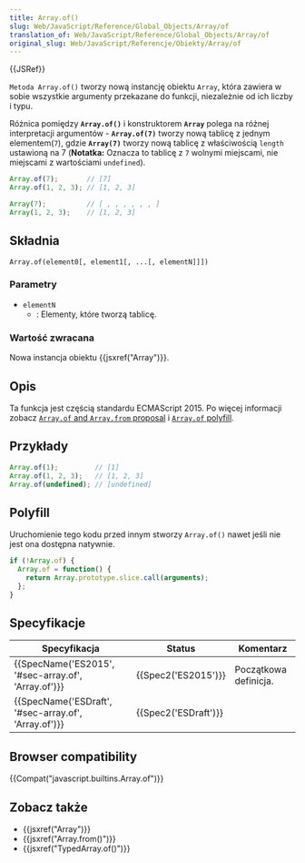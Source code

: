 ```yaml
---
title: Array.of()
slug: Web/JavaScript/Reference/Global_Objects/Array/of
translation_of: Web/JavaScript/Reference/Global_Objects/Array/of
original_slug: Web/JavaScript/Referencje/Obiekty/Array/of
---
```

{{JSRef}}

`Metoda Array.of()` tworzy nową instancję obiektu `Array`, która zawiera w sobie wszystkie argumenty przekazane do funkcji, niezależnie od ich liczby i typu.

Różnica pomiędzy **`Array.of()`** i konstruktorem **`Array`** polega na różnej interpretacji argumentów - **`Array.of(7)`** tworzy nową tablicę z jednym elementem(`7`), gdzie **`Array(7)`** tworzy nową tablicę z właściwością `length` ustawioną na 7 (**Notatka:** Oznacza to tablicę z `7` wolnymi miejscami, nie miejscami z wartościami `undefined`).

```js
Array.of(7);       // [7]
Array.of(1, 2, 3); // [1, 2, 3]

Array(7);          // [ , , , , , , ]
Array(1, 2, 3);    // [1, 2, 3]
```

## Składnia

    Array.of(element0[, element1[, ...[, elementN]]])

### Parametry

- `elementN`
  - : Elementy, które tworzą tablicę.

### Wartość zwracana

Nowa instancja obiektu {{jsxref("Array")}}.

## Opis

Ta funkcja jest częścią standardu ECMAScript 2015. Po więcej informacji zobacz [`Array.of` and `Array.from` proposal](https://gist.github.com/rwaldron/1074126) i [`Array.of` polyfill](https://gist.github.com/rwaldron/3186576).

## Przykłady

```js
Array.of(1);         // [1]
Array.of(1, 2, 3);   // [1, 2, 3]
Array.of(undefined); // [undefined]
```

## Polyfill

Uruchomienie tego kodu przed innym stworzy `Array.of()` nawet jeśli nie jest ona dostępna natywnie.

```js
if (!Array.of) {
  Array.of = function() {
    return Array.prototype.slice.call(arguments);
  };
}
```

## Specyfikacje

| Specyfikacja                                                         | Status                       | Komentarz             |
| -------------------------------------------------------------------- | ---------------------------- | --------------------- |
| {{SpecName('ES2015', '#sec-array.of', 'Array.of')}} | {{Spec2('ES2015')}}     | Początkowa definicja. |
| {{SpecName('ESDraft', '#sec-array.of', 'Array.of')}} | {{Spec2('ESDraft')}} |                       |

## Browser compatibility

{{Compat("javascript.builtins.Array.of")}}

## Zobacz także

- {{jsxref("Array")}}
- {{jsxref("Array.from()")}}
- {{jsxref("TypedArray.of()")}}
